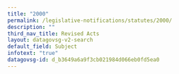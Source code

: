 ```yaml
---
title: "2000"
permalink: /legislative-notifications/statutes/2000/
description: ""
third_nav_title: Revised Acts
layout: datagovsg-v2-search
default_field: Subject
infotext: "true"
datagovsg-id: d_b3649a6a9f3cb021984d066eb0fd5ea0
---
```


